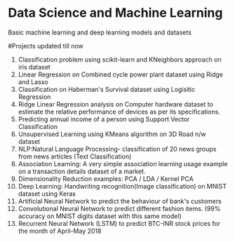 # Data Science and Machine Learning
Basic machine learning and deep learning models and datasets

#Projects updated till now
1. Classification problem using scikit-learn and KNeighbors approach on iris dataset
2. Linear Regression on Combined cycle power plant dataset using Ridge and Lasso
3. Classification on Haberman's Survival dataset using Logisitic Regression
4. Ridge Linear Regression analysis on Computer hardware dataset to estimate the relative performance of devices
   as per its specifications.
5. Predicting annual income of a person using Support Vector Classification
6. Unsupervised Learning using KMeans algorithm on 3D Road n/w dataset
7. NLP:Natural Language Processing- classification of 20 news groups from news articles (Text Classification)
8. Association Learning: A very simple association learning usage example on a transaction details dataset of a market.
9. Dimensionality Reduction examples: PCA / LDA / Kernel PCA
10. Deep Learning: Handwriting recognition(Image classification) on  MNIST dataset using Keras
11. Artificial Neural Network to predict the behaviour of bank's customers
12. Convolutional Neural Network to predict different fashion items. (99% accuracy on MNIST digits dataset with this same model)
13. Recurrent Neural Network (LSTM) to predict BTC-INR stock prices for the month of April-May 2018